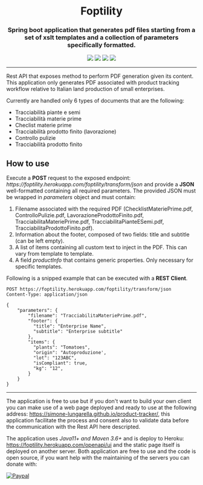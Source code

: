 <h1 align="center"> Foptility </h1>
<h3 align="center"> Spring boot application that generates pdf files starting from a set of xslt templates and a collection of parameters specifically formatted. </h3>

<p align="center" >
  <img src="https://img.shields.io/badge/Java-ED8B00?style=for-the-badge&logo=java&logoColor=white" />
  <img src="https://img.shields.io/badge/apache_maven-C71A36?style=for-the-badge&logo=apachemaven&logoColor=white" />
  <img src="https://img.shields.io/badge/Apache%20FOP-FF3399?style=for-the-badge&logo=Apache&logoColor=white" />
  <img src="https://img.shields.io/badge/Spring-6DB33F?style=for-the-badge&logo=spring&logoColor=white" />
  
</p>

---

Rest API that exposes method to perform PDF generation given its content. This application only generates PDF associated with product tracking workflow relative to Italian land production of small enterprises. 

Currently are handled only 6 types of documents that are the following:

<ul>
  <li>Tracciabilità piante e semi</li>
  <li>Tracciabilità materie prime</li>
  <li>Checlist materie prime</li>
  <li>Tracciabilità prodotto finito (lavorazione)</li>
  <li>Controllo pulizie</li>
  <li>Tracciabilità prodotto finito</li>
</ul>

<h2> How to use</h2>
Execute a <strong> POST </strong> request to the exposed endpoint: <i> https://foptility.herokuapp.com/foptility/transform/json</i> and provide a <strong>JSON</strong> well-formatted containing all required parameters.
The provided JSON must be wrapped in <i>parameters</i> object and must contain:
<ol>
  <li>Filename associated with the required PDF (ChecklistMateriePrime.pdf, ControlloPulizie.pdf, LavorazioneProdottoFinito.pdf, TracciabilitaMateriePrime.pdf, TracciabilitaPianteESemi.pdf, TracciabilitaProdottoFinito.pdf).</li>
  <li>Information about the footer, composed of two fields: title and subtitle (can be left empty).</li>
  <li>A list of items containing all custom text to inject in the PDF. This can vary from template to template.</li>
  <li>A field <i>productInfo</i> that contains generic properties. Only necessary for specific templates.</li>
</ol>

Following is a snipped example that can be executed with a <strong>REST Client</strong>.

```
POST https://foptility.herokuapp.com/foptility/transform/json
Content-Type: application/json

{
    "parameters": {
        "filename": "TracciabilitaMateriePrime.pdf",
        "footer": {
          "title": "Enterprise Name",
          "subtitle": "Enterprise subtitle"
        },
        "items": {
          "plants": "Tomatoes",
          "origin": "Autoproduzione',
          "lot": "123ABC",
          "isCompliant": true,
          "kg": "12",
        }
    }
}
```
--- 
The application is free to use but if you don't want to build your own client you can make use of a web page deployed and ready to use at the following address: <a>https://simone-lungarella.github.io/product-tracker/</a>, this application facilitate the process and consent also to validate data before the communication with the Rest API here descripted.

The application uses <i> Java11+ and Maven 3.6+ </i> and is deploy to Heroku: <a>https://foptility.herokuapp.com/openapi/ui</a> and the static page itself is deployed on another server. Both application are free to use and the code is open source, if you want help with the maintaining of the servers you can donate with:

[![Paypal](https://img.shields.io/badge/PayPal-00457C?style=for-the-badge&logo=paypal&logoColor=white)](https://www.paypal.com/donate/?hosted_button_id=B4AGF9F8W7DHJ)

